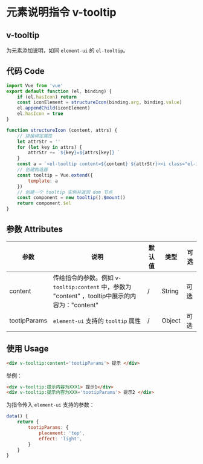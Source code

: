 # 元素说明指令 v-tooltip

## v-tooltip
为元素添加说明，如同 `element-ui` 的 `el-tooltip`。

## 代码 Code
```js
import Vue from 'vue'
export default function (el, binding) {
    if (el.hasIcon) return
    const iconElement = structureIcon(binding.arg, binding.value)
    el.appendChild(iconElement)
    el.hasIcon = true
}

function structureIcon (content, attrs) {
    // 拼接绑定属性
    let attrStr = ''
    for (let key in attrs) {
        attrStr += `${key}=${attrs[key]} `
    }
    const a = `<el-tooltip content=${content} ${attrStr}><i class="el-icon-question" style="margin:0 10px"></i></el-tooltip>`
    // 创建构造器
    const tooltip = Vue.extend({
        template: a
    })
    // 创建一个 tooltip 实例并返回 dom 节点
    const component = new tooltip().$mount()
    return component.$el
}
```

## 参数 Attributes
| 参数   | 说明   | 默认值 | 类型 | 可选 |
| -----   | ----   | --- | --- | --- |
| content | 传给指令的参数。例如 `v-tooltip:content` 中，参数为 "content" ，tooltip中展示的内容为："content"| / | String | 可选 |
| tootipParams | `element-ui` 支持的 `tooltip` 属性 | / | Object | 可选 |
## 使用 Usage
```html
<div v-tooltip:content='tootipParams'> 提示 </div>
```
举例：

```html
<div v-tooltip:提示内容为XXX1> 提示1</div>
<div v-tooltip:提示内容为XXX='tootipParams'> 提示2 </div>
```
为指令传入 `element-ui` 支持的参数：
```js
data() {
    return {
        tootipParams: {
            placement: 'top',
            effect: 'light',
        }
    }
}
```